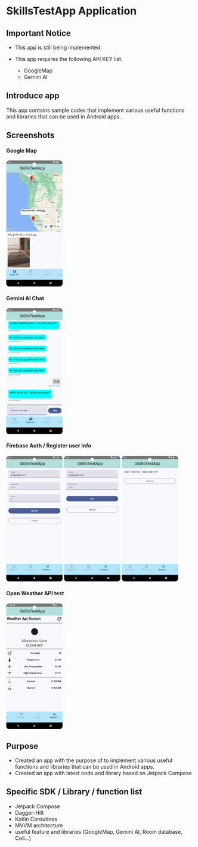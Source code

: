 # SkillsTestApp Application
## Important Notice
- This app is still being implemented.
- This app requires the following API KEY list.

  - GoogleMap
  - Gemini AI

## Introduce app
This app contains sample codes that implement various useful functions and libraries that can be used in Android apps.

## Screenshots
#### Google Map
<img src="./screenshots/GoogleMap_1.png" alt="Sample Image" style="width:30%; height:auto;">

#### Gemini AI Chat
<img src="./screenshots/GeminiChat_1.png" alt="Sample Image" style="width:30%; height:auto;">

#### Firebase Auth / Register user info
<img src="./screenshots/Firebase_1.png" alt="Sample Image" style="width:30%; height:auto;">
<img src="./screenshots/Firebase_2.png" alt="Sample Image" style="width:30%; height:auto;">
<img src="./screenshots/Firebase_3.png" alt="Sample Image" style="width:30%; height:auto;">

#### Open Weather API test
<img src="./screenshots/OpenWeatherApi.png" alt="Sample Image" style="width:30%; height:auto;">

## Purpose
- Created an app with the purpose of to implement various useful functions and libraries that can be used in Android apps.
- Created an app with latest code and library based on Jetpack Compose 

## Specific SDK / Library / function list
- Jetpack Compose
- Dagger-Hilt
- Kotlin Coroutines
- MVVM architecture
- useful feature and libraries (GoogleMap, Gemini AI, Room database, Coil...)
